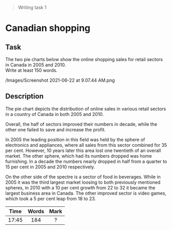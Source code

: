 > Writing task 1

# Canadian shopping
## Task 
The two pie charts below show the online shopping sales for retail sectors in Canada in 2005 and 2010.\
Write at least 150 words.

/Images/Screenshot 2021-06-22 at 9.07.44 AM.png

## Description
The pie chart depicts the distribution of online sales in various retail sectors in a country of Canada in both 2005 and 2010.

Overall, the half of sectors improved their numbers in decade, while the other one failed to save and increase the profit.

In 2005 the leading position in this field was held by the sphere of electronics and appliances, where all sales from this sector combined for 35 per cent. However, 10 years later this area lost one twentieth of an overall market. The other sphere, which had its numbers dropped was home furnishing. In a decade the numbers nearly dropped in half from a quarter to 15 per cent in 2005 and 2010 respectively.

On the other side of the spectre is a sector of food in beverages. While in 2005 it was the third largest market loosing to both previously mentioned spheres, in 2010 with a 10 per cent growth from 22 to 32 it became the largest business area in Canada. The other improved sector is video games, which took a 5 per cent leap from 18 to 23.

| Time | Words | Mark |
|:--:|:--:|:--:|
| 17:45 | 184 | ? |